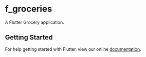 # f_groceries

A Flutter Grocery application.

## Getting Started

For help getting started with Flutter, view our online
[documentation](https://flutter.io/).
